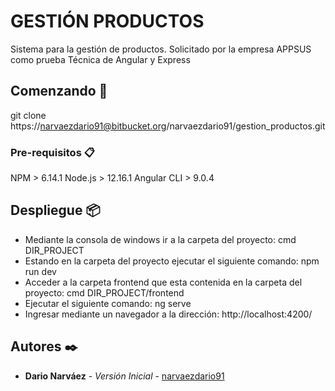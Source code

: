 # GESTIÓN PRODUCTOS

Sistema para la gestión de productos. Solicitado por la empresa APPSUS como prueba Técnica de Angular y Express

## Comenzando 🚀

git clone https://narvaezdario91@bitbucket.org/narvaezdario91/gestion_productos.git

### Pre-requisitos 📋

NPM > 6.14.1
Node.js > 12.16.1
Angular CLI > 9.0.4

## Despliegue 📦

* Mediante la consola de windows ir a la carpeta del proyecto: cmd DIR_PROJECT
* Estando en la carpeta del proyecto ejecutar el siguiente comando: npm run dev
* Acceder a la carpeta frontend que esta contenida en la carpeta del proyecto: cmd DIR_PROJECT/frontend
* Ejecutar el siguiente comando: ng serve
* Ingresar mediante un navegador a la dirección: http://localhost:4200/

## Autores ✒️

* **Dario Narváez** - *Versión Inicial* - [narvaezdario91](https://bitbucket.org/narvaezdario91)